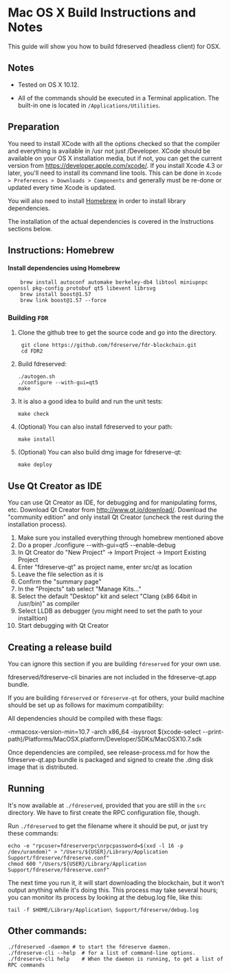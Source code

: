 Mac OS X Build Instructions and Notes
====================================
This guide will show you how to build fdreserved (headless client) for OSX.

Notes
-----

* Tested on OS X 10.12.

* All of the commands should be executed in a Terminal application. The
built-in one is located in `/Applications/Utilities`.

Preparation
-----------

You need to install XCode with all the options checked so that the compiler
and everything is available in /usr not just /Developer. XCode should be
available on your OS X installation media, but if not, you can get the
current version from https://developer.apple.com/xcode/. If you install
Xcode 4.3 or later, you'll need to install its command line tools. This can
be done in `Xcode > Preferences > Downloads > Components` and generally must
be re-done or updated every time Xcode is updated.

You will also need to install [Homebrew](http://brew.sh) in order to install library
dependencies.

The installation of the actual dependencies is covered in the Instructions
sections below.

Instructions: Homebrew
----------------------

#### Install dependencies using Homebrew

        brew install autoconf automake berkeley-db4 libtool miniupnpc openssl pkg-config protobuf qt5 libevent librsvg
        brew install boost@1.57
        brew link boost@1.57 --force

### Building `FDR`

1. Clone the github tree to get the source code and go into the directory.

        git clone https://github.com/fdreserve/fdr-blockchain.git
        cd FDR2

2.  Build fdreserved:

        ./autogen.sh
        ./configure --with-gui=qt5
        make

3.  It is also a good idea to build and run the unit tests:

        make check

4.  (Optional) You can also install fdreserved to your path:

        make install

5.  (Optional) You can also build dmg image for fdreserve-qt:

        make deploy


Use Qt Creator as IDE
------------------------
You can use Qt Creator as IDE, for debugging and for manipulating forms, etc.
Download Qt Creator from http://www.qt.io/download/. Download the "community edition" and only install Qt Creator (uncheck the rest during the installation process).

1. Make sure you installed everything through homebrew mentioned above
2. Do a proper ./configure --with-gui=qt5 --enable-debug
3. In Qt Creator do "New Project" -> Import Project -> Import Existing Project
4. Enter "fdreserve-qt" as project name, enter src/qt as location
5. Leave the file selection as it is
6. Confirm the "summary page"
7. In the "Projects" tab select "Manage Kits..."
8. Select the default "Desktop" kit and select "Clang (x86 64bit in /usr/bin)" as compiler
9. Select LLDB as debugger (you might need to set the path to your installtion)
10. Start debugging with Qt Creator

Creating a release build
------------------------
You can ignore this section if you are building `fdreserved` for your own use.

fdreserved/fdreserve-cli binaries are not included in the fdreserve-qt.app bundle.

If you are building `fdreserved` or `fdreserve-qt` for others, your build machine should be set up
as follows for maximum compatibility:

All dependencies should be compiled with these flags:

 -mmacosx-version-min=10.7
 -arch x86_64
 -isysroot $(xcode-select --print-path)/Platforms/MacOSX.platform/Developer/SDKs/MacOSX10.7.sdk

Once dependencies are compiled, see release-process.md for how the fdreserve-qt.app
bundle is packaged and signed to create the .dmg disk image that is distributed.

Running
-------

It's now available at `./fdreserved`, provided that you are still in the `src`
directory. We have to first create the RPC configuration file, though.

Run `./fdreserved` to get the filename where it should be put, or just try these
commands:

    echo -e "rpcuser=fdreserverpc\nrpcpassword=$(xxd -l 16 -p /dev/urandom)" > "/Users/${USER}/Library/Application Support/fdreserve/fdreserve.conf"
    chmod 600 "/Users/${USER}/Library/Application Support/fdreserve/fdreserve.conf"

The next time you run it, it will start downloading the blockchain, but it won't
output anything while it's doing this. This process may take several hours;
you can monitor its process by looking at the debug.log file, like this:

    tail -f $HOME/Library/Application\ Support/fdreserve/debug.log

Other commands:
-------

    ./fdreserved -daemon # to start the fdreserve daemon.
    ./fdreserve-cli --help  # for a list of command-line options.
    ./fdreserve-cli help    # When the daemon is running, to get a list of RPC commands
